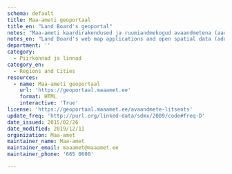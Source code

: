 ```yaml
---
schema: default
title: Maa-ameti geoportaal
title_en: "Land Board's geoportal"
notes: "Maa-ameti kaardirakendused ja ruumiandmekogud avaandmetena (aadressiandmed, katastripiirid, kitsenduste mõjualad, Eesti topograafia andmekogu andmed, kõrgusandmed, ortofotod, põhikaart, kohanimed, haldus- ja asustusjaotus, geoloogiline baaskaart, kaardiruudustikud)"
notes_en: "Land Board's web map applications and open spatial data (addresses, cadaster parcels, topographic data, imagery, administrative divisions, geology)"
department: ''
category:
  - Piirkonnad ja linnad
category_en:
  - Regions and Cities
resources:
  - name: Maa-ameti geoportaal
    url: 'https://geoportaal.maaamet.ee'
    format: HTML
    interactive: 'True'
license: 'https://geoportaal.maaamet.ee/avaandmete-litsents'
update_freq: 'http://purl.org/linked-data/sdmx/2009/code#freq-D'
date_issued: 2015/02/26
date_modified: 2019/12/11
organization: Maa-amet
maintainer_name: Maa-amet
maintainer_email: maaamet@maaamet.ee
maintainer_phone: '665 0600'

---
```

